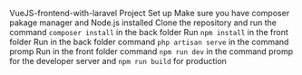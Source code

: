 VueJS-frontend-with-laravel
Project Set up
Make sure you have composer pakage manager and Node.js installed
Clone the repository and run the command ```composer install``` in the back folder
Run ```npm install``` in the front folder 
Run in the back folder command ```php artisan serve``` in the command promp 
Run in the front folder command ```npm run dev``` in the command promp for the developer server and ```npm run build``` for production

